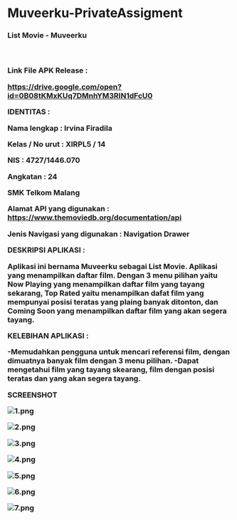 # Muveerku-PrivateAssigment

<h3> List Movie - Muveerku <h3>

<br>

Link File APK Release : 

https://drive.google.com/open?id=0B08tKMxKUq7DMnhYM3RIN1dFcU0



IDENTITAS         :


Nama lengkap      : Irvina Firadila

Kelas / No urut   : XIRPL5 / 14

NIS               : 4727/1446.070

Angkatan          : 24

SMK Telkom Malang 




Alamat API yang digunakan : https://www.themoviedb.org/documentation/api



Jenis Navigasi yang digunakan : Navigation Drawer



DESKRIPSI APLIKASI :


Aplikasi ini bernama Muveerku sebagai List Movie. Aplikasi yang menampilkan daftar film. Dengan 3 menu pilihan yaitu Now Playing yang menampilkan daftar film yang tayang sekarang, Top Rated yaitu menampilkan dafat film yang mempunyai posisi teratas yang plaing banyak ditonton, dan Coming Soon yang menampilkan daftar film yang akan segera tayang.


KELEBIHAN APLIKASI :


-Memudahkan pengguna untuk mencari referensi film, dengan dimuatnya banyak film dengan 3 menu pilihan.
-Dapat mengetahui film yang tayang skearang, film dengan posisi teratas dan yang akan segera tayang.


SCREENSHOT


![1.png](https://github.com/irvinafiradila/Muveerku-PrivateAssigment/blob/master/1.png)

![2.png](https://github.com/irvinafiradila/Muveerku-PrivateAssigment/blob/master/2.png)

![3.png](https://github.com/irvinafiradila/Muveerku-PrivateAssigment/blob/master/3.png)

![4.png](https://github.com/irvinafiradila/Muveerku-PrivateAssigment/blob/master/4.png)

![5.png](https://github.com/irvinafiradila/Muveerku-PrivateAssigment/blob/master/5.png)

![6.png](https://github.com/irvinafiradila/Muveerku-PrivateAssigment/blob/master/6.png)

![7.png](https://github.com/irvinafiradila/Muveerku-PrivateAssigment/blob/master/7.png)

